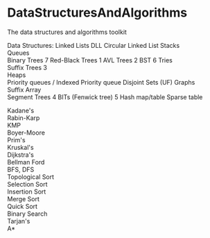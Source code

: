 # DataStructuresAndAlgorithms
The data structures and algorithms toolkit

Data Structures:
Linked Lists
DLL
Circular Linked List
Stacks  
Queues    
Binary Trees 7
Red-Black Trees 1
AVL Trees  2
BST 6
Tries  
Suffix Trees 3  
Heaps  
Priority queues / Indexed Priority queue 
Disjoint Sets (UF)
Graphs  
Suffix Array  
Segment Trees 4
BITs (Fenwick tree) 5
Hash map/table
Sparse table

Kadane's  
Rabin-Karp  
KMP  
Boyer-Moore  
Prim's  
Kruskal's  
Dijkstra's  
Bellman Ford  
BFS, DFS   
Topological Sort  
Selection Sort  
Insertion Sort  
Merge Sort  
Quick Sort   
Binary Search   
Tarjan's  
A*
 
